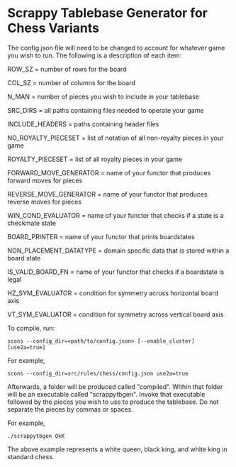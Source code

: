 # Scrappy Tablebase Generator for Chess Variants

The config.json file will need to be changed to account for whatever game you wish to run. The following is a description of each item:

ROW_SZ = number of rows for the board

COL_SZ = number of columns for the board

N_MAN = number of pieces you wish to include in your tablebase

SRC_DIRS = all paths containing files needed to operate your game

INCLUDE_HEADERS = paths containing header files

NO_ROYALTY_PIECESET = list of notation of all non-royalty pieces in your game

ROYALTY_PIECESET = list of all royalty pieces in your game

FORWARD_MOVE_GENERATOR = name of your functor that produces forward moves for pieces

REVERSE_MOVE_GENERATOR = name of your functor that produces reverse moves for pieces

WIN_COND_EVALUATOR = name of your functor that checks if a state is a checkmate state

BOARD_PRINTER = name of your functor that prints boardstates

NON_PLACEMENT_DATATYPE = domain specific data that is stored within a board state

IS_VALID_BOARD_FN = name of your functor that checks if a boardstate is legal

HZ_SYM_EVALUATOR = condition for symmetry across horizontal board axis

VT_SYM_EVALUATOR = condition for symmetry across vertical board axis


To compile, run:
```
scons --config_dir=<path/to/config.json> [--enable_cluster] [use2a=true]
```

For example, 
```
scons --config_dir=src/rules/chess/config.json use2a=true
```

Afterwards, a folder will be produced called "compiled". Within that folder will be an executable called "scrappytbgen". Invoke that executable
followed by the pieces you wish to use to produce the tablebase. Do not separate the pieces by commas or spaces.

For example,
```
./scrappytbgen QkK
```

The above example represents a white queen, black king, and white king in standard chess.
